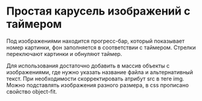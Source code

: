 # Простая карусель изображений с таймером

Под изображениями находится прогресс-бар, который показывает номер картинки, фон заполняется в соответствии с таймером. 
Стрелки переключают картинки и обнуляют таймер.

Для использования достаточно добавить в массив объекты с изображениями, где нужно указать название файла и альтернативный текст. При необходимости скорректировать атрибут src в теге img. Можно подставлять изображения разного размера, в css прописано свойство object-fit.